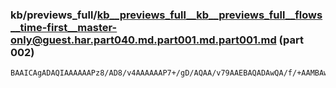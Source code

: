 ### kb/previews_full/kb__previews_full__kb__previews_full__flows__time-first__master-only@guest.har.part040.md.part001.md.part001.md (part 002)

```md
BAAICAgADAQIAAAAAAPz8/AD8/v4AAAAAAP7+/gD/AQAA/v79AAEBAQADAwQA/f/+AAMBAwAEAQIA////AP///wAAAQEA/v//AAABAAD//v4A//8BAAEAAQAB
```

```
